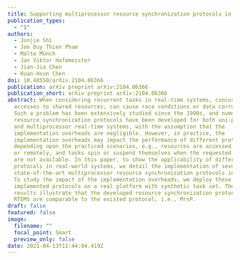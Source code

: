```yaml
---
title: Supporting multiprocessor resource synchronization protocols in RTEMS
publication_types:
  - "1"
authors:
  - Junjie Shi
  - Jan Duy Thien Pham
  - Malte Münch
  - Jan Viktor Hafemeister
  - Jian-Jia Chen
  - Kuan-Hsun Chen
doi: 10.48550/arXiv.2104.06366
publication: arXiv preprint arXiv:2104.06366
publication_short: arXiv preprint arXiv:2104.06366
abstract: When considering recurrent tasks in real-time systems, concurrent
  accesses to shared resources, can cause race conditions or data corruptions.
  Such a problem has been extensively studied since the 1990s, and numerous
  resource synchronization protocols have been developed for both uni-processor
  and multiprocessor real-time systems, with the assumption that the
  implementation overheads are negligible. However, in practice, the
  implementation overheads may impact the performance of different protocols
  depending upon the practiced scenarios, e.g., resources are accessed locally
  or remotely, and tasks spin or suspend themselves when the requested resources
  are not available. In this paper, to show the applicability of different
  protocols in real-world systems, we detail the implementation of several
  state-of-the-art multiprocessor resource synchronization protocols in RTEMS.
  To study the impact of the implementation overheads, we deploy these
  implemented protocols on a real platform with synthetic task set. The measured
  results illustrate that the developed resource synchronization protocols in
  RTEMS are comparable to the existed protocol, i.e., MrsP.
draft: false
featured: false
image:
  filename: ""
  focal_point: Smart
  preview_only: false
date: 2021-04-13T11:44:04.419Z
---
```

